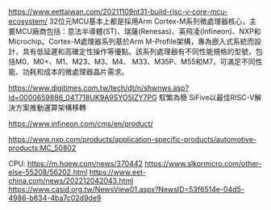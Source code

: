 https://www.eettaiwan.com/20211109nt31-build-risc-v-core-mcu-ecosystem/
32位元MCU基本上都是採用Arm Cortex-M系列微處理器核心，主要MCU廠商包括：意法半導體(ST)、瑞薩(Renesas)、英飛凌(Infineon)、NXP和Microchip。Cortex-M處理器系列基於Arm M-Profile架構，專為嵌入式系統而設計，具有低延遲和高確定性操作等優點。該系列處理器有不同性能規格的型號，包括M0、M0+、M1、M23、M3、M4、 M33、M35P、M55和M7，可滿足不同性能、功耗和成本的微處理器晶片需求。


https://www.digitimes.com.tw/tech/dt/n/shwnws.asp?id=0000659886_04T718UK9A9SYO5IZY7PG
馭繁為簡 SiFive以最佳RISC-V解決方案推動運算架構移轉

https://www.infineon.com/cms/en/product/

https://www.nxp.com/products/application-specific-products/automotive-products:MC_50802

CPU:
https://m.hqew.com/news/370442
https://www.slkormicro.com/other-else-55208/56202.html
https://www.eet-china.com/news/202212042043.html
https://www.casid.org.tw/NewsView01.aspx?NewsID=53f6514e-04d5-4986-b634-4ba7c02d9de9
